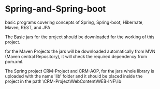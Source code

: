# Spring-and-Spring-boot
basic programs covering concepts of Spring, Spring-boot, Hibernate, Maven, REST, and JPA



The Basic jars for the project should be downloaded for the working of this project.

for the Maven Projects the jars will be downloaded automatically from MVN (Maven central Repository), it will check the required dependency from pom.xml.

The Spring project CRM-Project and CRM-AOP, for the jars whole library is uploaded with the name 'lib' folder and it should be placed inside the project in the path 
\CRM-Project\WebContent\WEB-INF\lib 

